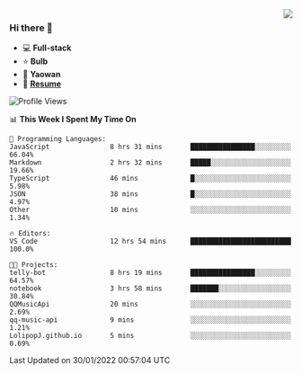 <img align="right" src="https://github-readme-stats.vercel.app/api?username=LolipopJ&show_icons=true&count_private=true&hide_title=true&include_all_commits=true&theme=vue">

### Hi there 👋

- :computer: **Full-stack**
- :star: **Bulb**
- :pill: **Yaowan**
- :milky_way: [**Resume**](https://cdn.jsdelivr.net/gh/lolipopj/resume/export/resume-en.pdf)

<!--START_SECTION:waka-->
![Profile Views](http://img.shields.io/badge/Profile%20Views-2-blue)

📊 **This Week I Spent My Time On** 

```text
💬 Programming Languages: 
JavaScript               8 hrs 31 mins       ████████████████░░░░░░░░░   66.04% 
Markdown                 2 hrs 32 mins       █████░░░░░░░░░░░░░░░░░░░░   19.66% 
TypeScript               46 mins             █░░░░░░░░░░░░░░░░░░░░░░░░   5.98% 
JSON                     38 mins             █░░░░░░░░░░░░░░░░░░░░░░░░   4.97% 
Other                    10 mins             ░░░░░░░░░░░░░░░░░░░░░░░░░   1.34%

🔥 Editors: 
VS Code                  12 hrs 54 mins      █████████████████████████   100.0%

🐱‍💻 Projects: 
telly-bot                8 hrs 19 mins       ████████████████░░░░░░░░░   64.57% 
notebook                 3 hrs 58 mins       ███████░░░░░░░░░░░░░░░░░░   30.84% 
QQMusicApi               20 mins             ░░░░░░░░░░░░░░░░░░░░░░░░░   2.69% 
qq-music-api             9 mins              ░░░░░░░░░░░░░░░░░░░░░░░░░   1.21% 
LolipopJ.github.io       5 mins              ░░░░░░░░░░░░░░░░░░░░░░░░░   0.69%

```


 Last Updated on 30/01/2022 00:57:04 UTC
<!--END_SECTION:waka-->
